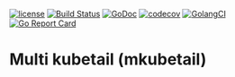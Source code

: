 [![license](http://img.shields.io/badge/license-Apache%20v2-orange.svg)](https://raw.githubusercontent.com/Peltoche/mkubetail/master/LICENSE)
[![Build Status](https://travis-ci.org/Peltoche/mkubetail.svg?branch=master)](https://travis-ci.org/Peltoche/mkubetail)
[![GoDoc](https://godoc.org/github.com/Peltoche/mkubetail?status.svg)](http://godoc.org/github.com/Peltoche/mkubetail)
[![codecov](https://codecov.io/gh/Peltoche/mkubetail/branch/master/graph/badge.svg)](https://codecov.io/gh/Peltoche/mkubetail)
[![GolangCI](https://golangci.com/badges/github.com/Peltoche/mkubetail.svg)](https://golangci.com/r/github.com/Peltoche/mkubetail)
[![Go Report Card](https://goreportcard.com/badge/github.com/Peltoche/mkubetail)](https://goreportcard.com/report/github.com/Peltoche/mkubetail)

# Multi kubetail (mkubetail)
